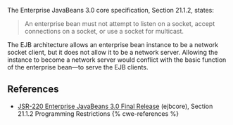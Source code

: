 The Enterprise JavaBeans 3.0 core specification, Section 21.1.2, states:

> An enterprise bean must not attempt to listen on a socket, accept connections on a socket, or use a socket for multicast.

The EJB architecture allows an enterprise bean instance to be a network socket client, but it does not allow it to be a network server. Allowing the instance to become a network server would conflict with the basic function of the enterprise bean&mdash;to serve the EJB clients.


## References
* [ JSR-220 Enterprise JavaBeans 3.0 Final Release](http://jcp.org/aboutJava/communityprocess/final/jsr220/index.html) (ejbcore), Section 21.1.2 Programming Restrictions
{% cwe-references %}
